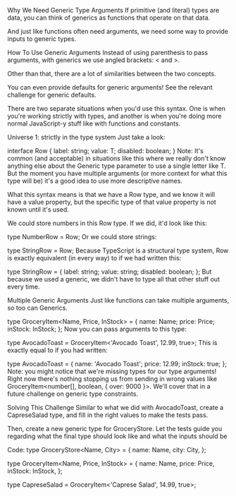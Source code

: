 Why We Need Generic Type Arguments
If primitive (and literal) types are data, you can think of generics as functions that operate on that data.

And just like functions often need arguments, we need some way to provide inputs to generic types.

How To Use Generic Arguments
Instead of using parenthesis to pass arguments, with generics we use angled brackets: < and >.

Other than that, there are a lot of similarities between the two concepts.

You can even provide defaults for generic arguments! See the relevant challenge for generic defaults.

There are two separate situations when you'd use this syntax. One is when you're working strictly with types, and another is when you're doing more normal JavaScript-y stuff like with functions and constants.

Universe 1: strictly in the type system
Just take a look:


interface Row<T> {
  label: string;
  value: T;
  disabled: boolean;
}
Note: It's common (and acceptable) in situations like this where we really don't know anything else about the Generic type parameter to use a single letter like T. But the moment you have multiple arguments (or more context for what this type will be) it's a good idea to use more descriptive names.

What this syntax means is that we have a Row type, and we know it will have a value property, but the specific type of that value property is not known until it's used.

We could store numbers in this Row type. If we did, it'd look like this:


type NumberRow = Row<number>;
Or we could store strings:


type StringRow = Row<string>;
Because TypeScript is a structural type system, Row<string> is exactly equivalent (in every way) to if we had written this:


type StringRow = {
  label: string;
  value: string;
  disabled: boolean;
};
But because we used a generic, we didn't have to type all that other stuff out every time.

Multiple Generic Arguments
Just like functions can take multiple arguments, so too can Generics.


type GroceryItem<Name, Price, InStock> = {
  name: Name;
  price: Price;
  inStock: InStock;
};
Now you can pass arguments to this type:


type AvocadoToast = GroceryItem<'Avocado Toast', 12.99, true>;
This is exactly equal to if you had written:


type AvocadoToast = {
  name: 'Avocado Toast';
  price: 12.99;
  inStock: true;
};
Note: you might notice that we're missing types for our type arguments! Right now there's nothing stopping us from sending in wrong values like GroceryItem<number[], boolean, { over: 9000 }>. We'll cover that in a future challenge on generic type constraints.

Solving This Challenge
Similar to what we did with AvocadoToast, create a CapreseSalad type, and fill in the right values to make the tests pass.

Then, create a new generic type for GroceryStore. Let the tests guide you regarding what the final type should look like and what the inputs should be

Code:
type GroceryStore<Name, City> = {
	name: Name,
	city: City,
};

type GroceryItem<Name, Price, InStock> = {
	name: Name,
	price: Price,
	inStock: InStock,
};

type CapreseSalad = GroceryItem<'Caprese Salad', 14.99, true>;